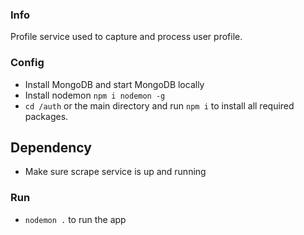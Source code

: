 ### Info ###

Profile service used to capture and process user profile.

### Config ###

* Install MongoDB and start MongoDB locally
* Install nodemon  `npm i nodemon -g`
* `cd /auth` or the main directory and run `npm i` to install all required packages.

## Dependency ##
* Make sure scrape service is up and running 

### Run ###

* `nodemon .` to run the app
